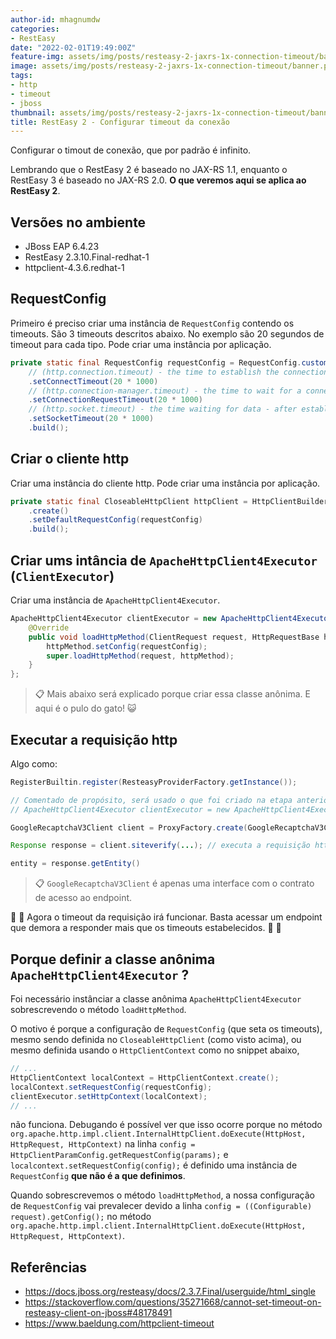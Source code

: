 ```yaml
---
author-id: mhagnumdw
categories:
- RestEasy
date: "2022-02-01T19:49:00Z"
feature-img: assets/img/posts/resteasy-2-jaxrs-1x-connection-timeout/banner.png
image: assets/img/posts/resteasy-2-jaxrs-1x-connection-timeout/banner.png
tags:
- http
- timeout
- jboss
thumbnail: assets/img/posts/resteasy-2-jaxrs-1x-connection-timeout/banner.png
title: RestEasy 2 - Configurar timeout da conexão
---
```


Configurar o timout de conexão, que por padrão é infinito.

<!--more-->

Lembrando que o RestEasy 2 é baseado no JAX-RS 1.1, enquanto o RestEasy 3 é baseado no JAX-RS 2.0. **O que veremos aqui se aplica ao RestEasy 2**.

## Versões no ambiente

- JBoss EAP 6.4.23
- RestEasy 2.3.10.Final-redhat-1
- httpclient-4.3.6.redhat-1

## RequestConfig

Primeiro é preciso criar uma instância de `RequestConfig` contendo os timeouts. São 3 timeouts descritos abaixo. No exemplo são 20 segundos de timeout para cada tipo. Pode criar uma instância por aplicação.

```java
private static final RequestConfig requestConfig = RequestConfig.custom()
    // (http.connection.timeout) - the time to establish the connection with the remote host
    .setConnectTimeout(20 * 1000)
    // (http.connection-manager.timeout) - the time to wait for a connection from the connection manager/pool
    .setConnectionRequestTimeout(20 * 1000)
    // (http.socket.timeout) - the time waiting for data - after establishing the connection; maximum time of inactivity between two data packets
    .setSocketTimeout(20 * 1000)
    .build();
```

## Criar o cliente http

Criar uma instância do cliente http. Pode criar uma instância por aplicação.

```java
private static final CloseableHttpClient httpClient = HttpClientBuilder
    .create()
    .setDefaultRequestConfig(requestConfig)
    .build();
```

## Criar ums intância de `ApacheHttpClient4Executor` (`ClientExecutor`)

Criar uma instância de `ApacheHttpClient4Executor`.

```java
ApacheHttpClient4Executor clientExecutor = new ApacheHttpClient4Executor(httpClient) {
    @Override
    public void loadHttpMethod(ClientRequest request, HttpRequestBase httpMethod) throws Exception {
        httpMethod.setConfig(requestConfig);
        super.loadHttpMethod(request, httpMethod);
    }
};
```

> 📋 Mais abaixo será explicado porque criar essa classe anônima. E aqui é o pulo do gato! 😺

## Executar a requisição http

Algo como:

```java
RegisterBuiltin.register(ResteasyProviderFactory.getInstance());

// Comentado de propósito, será usado o que foi criado na etapa anterior (ver detalhes mais abaixo)
// ApacheHttpClient4Executor clientExecutor = new ApacheHttpClient4Executor(httpClient);

GoogleRecaptchaV3Client client = ProxyFactory.create(GoogleRecaptchaV3Client.class, base, clientExecutor);

Response response = client.siteverify(...); // executa a requisição http

entity = response.getEntity()
```

> 📋 `GoogleRecaptchaV3Client` é apenas uma interface com o contrato de acesso ao endpoint.

🎉 🎉 Agora o timeout da requisição irá funcionar. Basta acessar um endpoint que demora a responder mais que os timeouts estabelecidos. 🥳 🥳

## Porque definir a classe anônima `ApacheHttpClient4Executor` ?

Foi necessário instânciar a classe anônima `ApacheHttpClient4Executor` sobrescrevendo o método `loadHttpMethod`.

O motivo é porque a configuração de `RequestConfig` (que seta os timeouts), mesmo sendo definida no `CloseableHttpClient` (como visto acima), ou mesmo definida usando o `HttpClientContext` como no snippet abaixo,

```java
// ...
HttpClientContext localContext = HttpClientContext.create();
localContext.setRequestConfig(requestConfig);
clientExecutor.setHttpContext(localContext);
// ...
```

não funciona. Debugando é possível ver que isso ocorre porque no método `org.apache.http.impl.client.InternalHttpClient.doExecute(HttpHost, HttpRequest, HttpContext)` na linha `config = HttpClientParamConfig.getRequestConfig(params);` e `localcontext.setRequestConfig(config);` é definido uma instância de `RequestConfig` **que não é a que definimos**.

Quando sobrescrevemos o método `loadHttpMethod`, a nossa configuração de `RequestConfig` vai prevalecer devido a linha `config = ((Configurable) request).getConfig();` no método `org.apache.http.impl.client.InternalHttpClient.doExecute(HttpHost, HttpRequest, HttpContext)`.

## Referências

- <https://docs.jboss.org/resteasy/docs/2.3.7.Final/userguide/html_single>
- <https://stackoverflow.com/questions/35271668/cannot-set-timeout-on-resteasy-client-on-jboss#48178491>
- <https://www.baeldung.com/httpclient-timeout>

